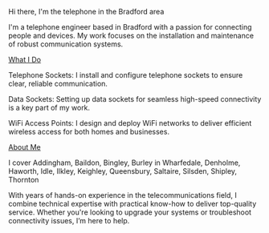 Hi there, I'm the telephone in the Bradford area

I'm a telephone engineer based in Bradford with a passion for connecting people and devices.
My work focuses on the installation and maintenance of robust communication systems.

<ins>What I Do</ins>

Telephone Sockets: I install and configure telephone sockets to ensure clear, reliable communication.

Data Sockets: Setting up data sockets for seamless high-speed connectivity is a key part of my work.

WiFi Access Points: I design and deploy WiFi networks to deliver efficient wireless access for both homes and businesses.

<ins>About Me</ins>

I cover Addingham, Baildon, Bingley, Burley in Wharfedale, Denholme, Haworth, Idle, Ilkley, Keighley, Queensbury, Saltaire, Silsden, Shipley, Thornton

With years of hands-on experience in the telecommunications field, I combine technical expertise with practical know-how to deliver top-quality service. Whether you're looking to upgrade your systems or troubleshoot connectivity issues, I’m here to help.
